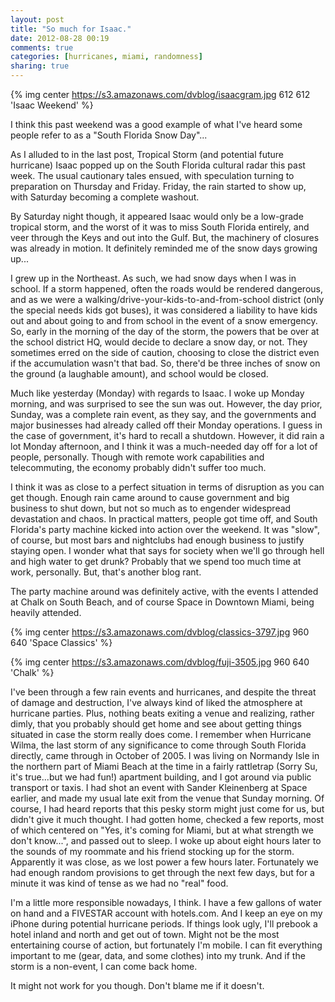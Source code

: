 ```yaml
---
layout: post
title: "So much for Isaac."
date: 2012-08-28 00:19
comments: true
categories: [hurricanes, miami, randomness]
sharing: true
---
```


{% img center https://s3.amazonaws.com/dvblog/isaacgram.jpg 612 612 'Isaac Weekend' %}

I think this past weekend was a good example of what I've heard some people refer to as a "South Florida Snow Day"...

<!-- more -->

As I alluded to in the last post, Tropical Storm (and potential future hurricane) Isaac popped up on the South Florida cultural radar this past week. The usual cautionary tales ensued, with speculation turning to preparation on Thursday and Friday. Friday, the rain started to show up, with Saturday becoming a complete washout.

By Saturday night though, it appeared Isaac would only be a low-grade tropical storm, and the worst of it was to miss South Florida entirely, and veer through the Keys and out into the Gulf. But, the machinery of closures was already in motion. It definitely reminded me of the snow days growing up...

I grew up in the Northeast. As such, we had snow days when I was in school. If a storm happened, often the roads would be rendered dangerous, and as we were a walking/drive-your-kids-to-and-from-school district (only the special needs kids got buses), it was considered a liability to have kids out and about going to and from school in the event of a snow emergency. So, early in the morning of the day of the storm, the powers that be over at the school district HQ, would decide to declare a snow day, or not. They sometimes erred on the side of caution, choosing to close the district even if the accumulation wasn't that bad. So, there'd be three inches of snow on the ground (a laughable amount), and school would be closed.

Much like yesterday (Monday) with regards to Isaac. I woke up Monday morning, and was surprised to see the sun was out. However, the day prior, Sunday, was a complete rain event, as they say, and the governments and major businesses had already called off their Monday operations. I guess in the case of government, it's hard to recall a shutdown. However, it did rain a lot Monday afternoon, and I think it was a much-needed day off for a lot of people, personally. Though with remote work capabilities and telecommuting, the economy probably didn't suffer too much.

I think it was as close to a perfect situation in terms of disruption as you can get though. Enough rain came around to cause government and big business to shut down, but not so much as to engender widespread devastation and chaos. In practical matters, people got time off, and South Florida's party machine kicked into action over the weekend. It was "slow", of course, but most bars and nightclubs had enough business to justify staying open. I wonder what that says for society when we'll go through hell and high water to get drunk? Probably that we spend too much time at work, personally. But, that's another blog rant.

The party machine around was definitely active, with the events I attended at Chalk on South Beach, and of course Space in Downtown Miami, being heavily attended.

{% img center https://s3.amazonaws.com/dvblog/classics-3797.jpg 960 640 'Space Classics' %}

{% img center https://s3.amazonaws.com/dvblog/fuji-3505.jpg 960 640 'Chalk' %}

I've been through a few rain events and hurricanes, and despite the threat of damage and destruction, I've always kind of liked the atmosphere at hurricane parties. Plus, nothing beats exiting a venue and realizing, rather dimly, that you probably should get home and see about getting things situated in case the storm really does come. I remember when Hurricane Wilma, the last storm of any significance to come through South Florida directly, came through in October of 2005. I was living on Normandy Isle in the northern part of Miami Beach at the time in a fairly rattletrap (Sorry Su, it's true...but we had fun!) apartment building, and I got around via public transport or taxis. I had shot an event with Sander Kleinenberg at Space earlier, and made my usual late exit from the venue that Sunday morning. Of course, I had heard reports that this pesky storm might just come for us, but didn't give it much thought. I had gotten home, checked a few reports, most of which centered on "Yes, it's coming for Miami, but at what strength we don't know...", and passed out to sleep. I woke up about eight hours later to the sounds of my roommate and his friend stocking up for the storm. Apparently it was close, as we lost power a few hours later. Fortunately we had enough random provisions to get through the next few days, but for a minute it was kind of tense as we had no "real" food. 

I'm a little more responsible nowadays, I think. I have a few gallons of water on hand and a FIVESTAR account with hotels.com. And I keep an eye on my iPhone during potential hurricane periods. If things look ugly, I'll prebook a hotel inland and north and get out of town. Might not be the most entertaining course of action, but fortunately I'm mobile. I can fit everything important to me (gear, data, and some clothes) into my trunk. And if the storm is a non-event, I can come back home.

It might not work for you though. Don't blame me if it doesn't. 


 